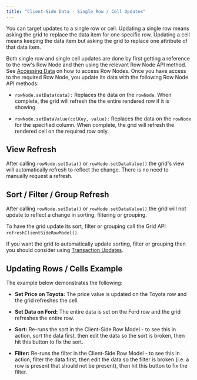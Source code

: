 ```yaml
---
title: "Client-Side Data - Single Row / Cell Updates"
---
```


You can target updates to a single row or cell. Updating a single row means asking the grid to replace the data item for one specific row. Updating a cell means keeping the data item but asking the grid to replace one attribute of that data item.

Both single row and single cell updates are done by first getting a reference to the row's Row Node and then using the relevant Row Node API method. See [Accessing Data](../accessing-data/) on how to access Row Nodes.
Once you have access to the required Row Node, you update its data with the following Row Node API methods:

- `rowNode.setData(data):` Replaces the data on the `rowNode`. When complete, the grid will refresh the the entire rendered row if it is showing.

- `rowNode.setDataValue(colKey, value):` Replaces the data on the `rowNode` for the specified column. When complete, the grid will refresh the rendered cell on the required row only.

## View Refresh

After calling `rowNode.setData()` or `rowNode.setDataValue()` the grid's view will automatically refresh to reflect the change. There is no need to manually request a refresh.

## Sort / Filter / Group Refresh


After calling `rowNode.setData()` or `rowNode.setDataValue()` the grid will not update to reflect a change in sorting, filtering or grouping.

To have the grid update its sort, filter or grouping call the Grid API `refreshClientSideRowModel()`.

If you want the grid to automatically update sorting, filter or grouping then you should consider using [Transaction Updates](../data-update-transactions/).


## Updating Rows / Cells Example

The example below demonstrates the following:

- **Set Price on Toyota:** The price value is updated on the Toyota row and the grid refreshes the cell.

- **Set Data on Ford:** The entire data is set on the Ford row and the grid refreshes the entire row.

- **Sort:** Re-runs the sort in the Client-Side Row Model - to see this in action, sort the data first, then edit the data so the sort is broken, then hit this button to fix the sort.

- **Filter:** Re-runs the filter in the Client-Side Row Model - to see this in action, filter the data first, then
        edit the data so the filter is broken (i.e. a row is present that should not be present), then hit this button to fix the filter.

<grid-example title='Updating Row Nodes' name='updating-row-nodes' type='generated'></grid-example>

